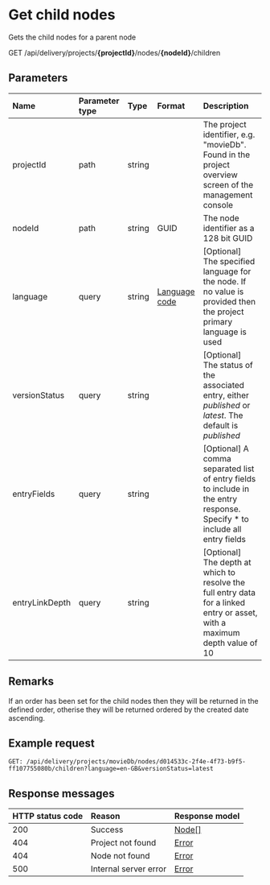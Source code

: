 # Get child nodes

Gets the child nodes for a parent node

<span class="label label--get">GET</span> /api/delivery/projects/**{projectId}**/nodes/**{nodeId}**/children

## Parameters

| Name | Parameter type | Type | Format | Description |
|:-|:-|:-|:-|:-|
| projectId | path | string | | The project identifier, e.g. "movieDb". Found in the project overview screen of the management console |
| nodeId | path | string | GUID | The node identifier as a 128 bit GUID |
| language | query | string | [Language code](/localization.md) | [Optional]  The specified language for the node. If no value is provided then the project primary language is used |
| versionStatus | query | string | |  [Optional] The status of the associated entry, either *published* or *latest*. The default is *published* |
| entryFields | query | string | | [Optional]  A comma separated list of entry fields to include in the entry response. Specify * to include all entry fields |
| entryLinkDepth | query | string | | [Optional] The depth at which to resolve the full entry data for a linked entry or asset, with a maximum depth value of 10 |

## Remarks

If an order has been set for the child nodes then they will be returned in the defined order, otherise they will be returned ordered by the created date ascending.

## Example request

```http
GET: /api/delivery/projects/movieDb/nodes/d014533c-2f4e-4f73-b9f5-ff107755080b/children?language=en-GB&versionStatus=latest
```

## Response messages

| HTTP status code | Reason | Response model |
|:-|:-|:-|
| 200 | Success | [Node[]](/model/node.md) |
| 404 | Project not found | [Error](/key-concepts/errors.md) |
| 404 | Node not found | [Error](/key-concepts/errors.md) |
| 500 | Internal server error | [Error](/key-concepts/errors.md) |
